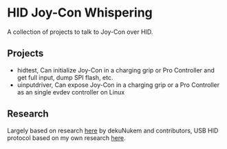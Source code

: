 # HID Joy-Con Whispering

A collection of projects to talk to Joy-Con over HID.

## Projects

- hidtest, Can initialize Joy-Con in a charging grip or Pro Controller and get full input, dump SPI flash, etc.
- uinputdriver, Can expose Joy-Con in a charging grip or a Pro Controller as an single evdev controller on Linux

## Research

Largely based on research [here](https://github.com/dekuNukem/Nintendo_Switch_Reverse_Engineering) by dekuNukem and contributors, USB HID protocol based on my own research [here](http://douevenknow.us/post/159446741358/picking-apart-the-joy-con-charging-joy-con-grip).
